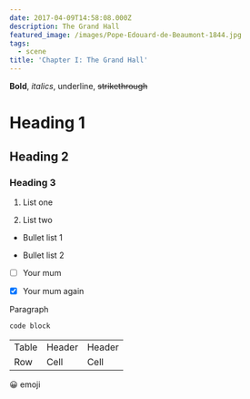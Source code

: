 ```yaml
---
date: 2017-04-09T14:58:08.000Z
description: The Grand Hall
featured_image: /images/Pope-Edouard-de-Beaumont-1844.jpg
tags:
  - scene
title: 'Chapter I: The Grand Hall'
---
```

**Bold**, *italics*, underline, ~~strikethrough~~

# Heading 1

## Heading 2

### Heading 3

1. List one

2. List two

* Bullet list 1

* Bullet list 2

* [ ] Your mum

* [x] Your mum again

Paragraph

```javascript
code block
```

|       |        |        |
| ----- | ------ | ------ |
| Table | Header | Header |
| Row   | Cell   | Cell   |

😀 emoji